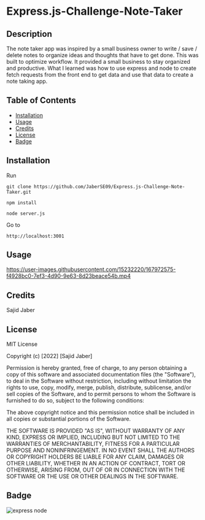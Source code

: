 # Express.js-Challenge-Note-Taker

## Description

The note taker app was inspired by a small business owner to write / save / delete notes to organize ideas and thoughts that have to get done. This was built to optimize workflow. It provided a small business to stay organized and productive. What I learned was how to use express and node to create fetch requests from the front end to get data and use that data to create a note taking app.

## Table of Contents

- [Installation](#installation)
- [Usage](#usage)
- [Credits](#credits)
- [License](#license)
- [Badge](#badge)

## Installation

Run

```text
git clone https://github.com/JaberSE09/Express.js-Challenge-Note-Taker.git
````

```text
npm install 
```

```text
node server.js
````

Go to

```text
http://localhost:3001
```

## Usage

https://user-images.githubusercontent.com/15232220/167972575-f4928bc0-7ef3-4d90-9e63-8d23beace54b.mp4

## Credits

Sajid Jaber

## License

MIT License

Copyright (c) [2022] [Sajid Jaber]

Permission is hereby granted, free of charge, to any person obtaining a copy
of this software and associated documentation files (the "Software"), to deal
in the Software without restriction, including without limitation the rights
to use, copy, modify, merge, publish, distribute, sublicense, and/or sell
copies of the Software, and to permit persons to whom the Software is
furnished to do so, subject to the following conditions:

The above copyright notice and this permission notice shall be included in all
copies or substantial portions of the Software.

THE SOFTWARE IS PROVIDED "AS IS", WITHOUT WARRANTY OF ANY KIND, EXPRESS OR
IMPLIED, INCLUDING BUT NOT LIMITED TO THE WARRANTIES OF MERCHANTABILITY,
FITNESS FOR A PARTICULAR PURPOSE AND NONINFRINGEMENT. IN NO EVENT SHALL THE
AUTHORS OR COPYRIGHT HOLDERS BE LIABLE FOR ANY CLAIM, DAMAGES OR OTHER
LIABILITY, WHETHER IN AN ACTION OF CONTRACT, TORT OR OTHERWISE, ARISING FROM,
OUT OF OR IN CONNECTION WITH THE SOFTWARE OR THE USE OR OTHER DEALINGS IN THE
SOFTWARE.

## Badge

![express node](https://img.shields.io/badge/express-node-red)
